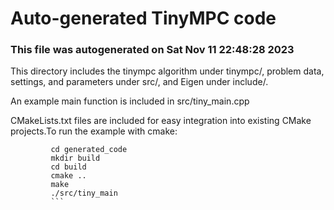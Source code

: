 # Auto-generated TinyMPC code

### This file was autogenerated on Sat Nov 11 22:48:28 2023
This directory includes the tinympc algorithm under tinympc/,         problem data, settings, and parameters under src/, and Eigen under include/.

An example main function is included in src/tiny_main.cpp

CMakeLists.txt files are included for easy integration into         existing CMake projects.To run the example with cmake:
```
         cd generated_code
         mkdir build
         cd build
         cmake ..
         make
         ./src/tiny_main
         ```